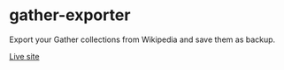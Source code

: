 gather-exporter
===============

Export your Gather collections from Wikipedia and save them as backup.

[Live site](https://chimeces.com/gather-exporter)

